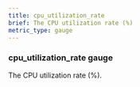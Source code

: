 ```yaml
---
title: cpu_utilization_rate
brief: The CPU utilization rate (%)
metric_type: gauge
---
```

### cpu_utilization_rate gauge

The CPU utilization rate (%).